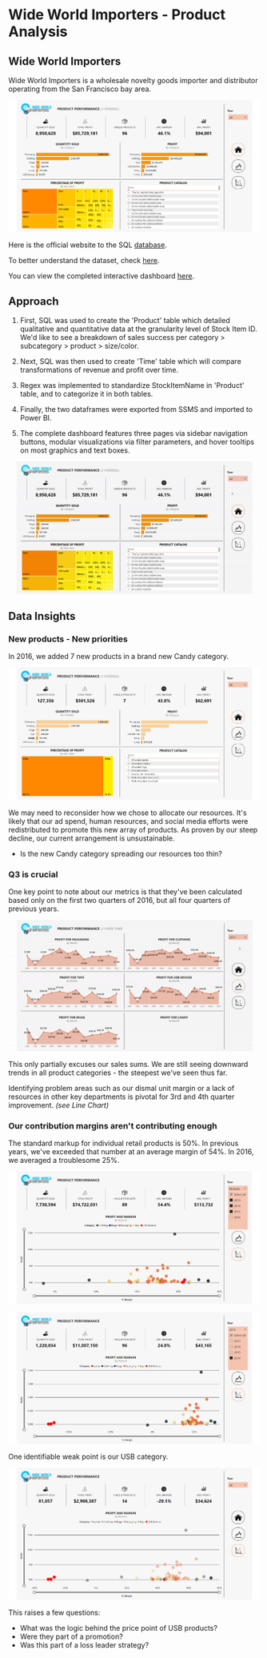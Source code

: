 # Wide World Importers - Product Analysis
## Wide World Importers

Wide World Importers is a wholesale novelty goods importer and distributor operating from the San Francisco bay area.

![](screenshots/home.png)

Here is the official website to the SQL [database](https://learn.microsoft.com/en-us/sql/samples/wide-world-importers-what-is?view=sql-server-ver16).

To better understand the dataset, check [here](https://dataedo.com/samples/html/WideWorldImporters/doc/WideWorldImporters_5/views/Website_Customers_3842.html).

You can view the completed interactive dashboard [here](https://dataedo.com/samples/html/WideWorldImporters/doc/WideWorldImporters_5/views/Website_Customers_3842.html).

## Approach

1. First, SQL was used to create the 'Product' table which detailed qualitative and quantitative data at the granularity level of Stock Item ID. We'd like to see a breakdown of sales success per category > subcategory > product > size/color.

2. Next, SQL was then used to create 'Time' table which will compare transformations of revenue and profit over time.
 
3. Regex was implemented to standardize StockItemName in 'Product' table, and to categorize it in both tables.
 
4. Finally, the two dataframes were exported from SSMS and imported to Power BI.
 
5. The complete dashboard features three pages via sidebar navigation buttons, modular visualizations via filter parameters, and hover tooltips on most graphics and text boxes.

![](screenshots/home.gif)

## Data Insights

### New products - New priorities

In 2016, we added 7 new products in a brand new Candy category.

![](screenshots/candy.png)

We may need to reconsider how we chose to allocate our resources. It's likely that our ad spend, human resources, and social media efforts were redistributed to promote this new array of products. As proven by our steep decline, our current arrangement is unsustainable.

- Is the new Candy category spreading our resources too thin?

### Q3 is crucial

One key point to note about our metrics is that they've been calculated based only on the first two quarters of 2016, but all four quarters of previous years.

![](screenshots/profits.gif)

This only partially excuses our sales sums. We are still seeing downward trends in all product categories - the steepest we've seen thus far.

Identifying problem areas such as our dismal unit margin or a lack of resources in other key departments is pivotal for 3rd and 4th quarter improvement. *(see Line Chart)*

### Our contribution margins aren't contributing enough

The standard markup for individual retail products is 50%. In previous years, we've exceeded that number at an average margin of 54%. In 2016, we averaged a troublesome 25%.

![](screenshots/2013-2015.png)

![](screenshots/2016.png)

One identifiable weak point is our USB category.

![](screenshots/usb.png)

This raises a few questions:

- What was the logic behind the price point of USB products?
- Were they part of a promotion?
- Was this part of a loss leader strategy?

